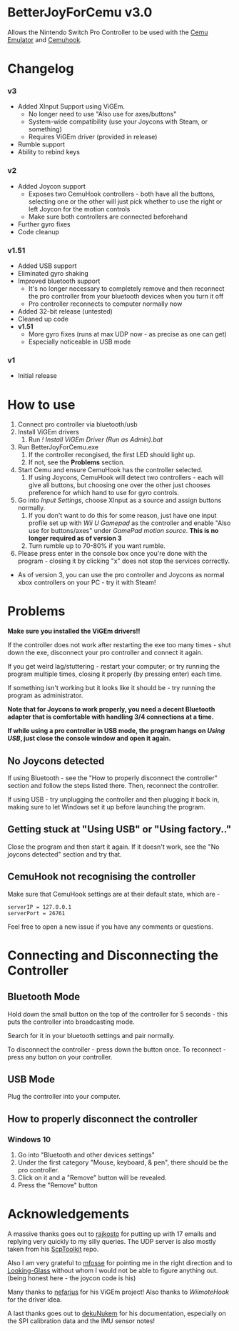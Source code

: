 # BetterJoyForCemu v3.0
Allows the Nintendo Switch Pro Controller to be used with the [Cemu Emulator](http://cemu.info/) and [Cemuhook](https://sshnuke.net/cemuhook/).

# Changelog
### v3
* Added XInput Support using ViGEm.
   * No longer need to use "Also use for axes/buttons"
   * System-wide compatibility (use your Joycons with Steam, or something)
   * Requires ViGEm driver (provided in release)
* Rumble support
* Ability to rebind keys

### v2
* Added Joycon support
   * Exposes two CemuHook controllers - both have all the buttons, selecting one or the other will just pick whether to use the right or left Joycon for the motion controls
   * Make sure both controllers are connected beforehand
* Further gyro fixes
* Code cleanup

### v1.51
* Added USB support
* Eliminated gyro shaking
* Improved bluetooth support
    * It's no longer necessary to completely remove and then reconnect the pro controller from your bluetooth devices when you turn it off
    * Pro controller reconnects to computer normally now
* Added 32-bit release (untested)
* Cleaned up code
* __v1.51__
   * More gyro fixes (runs at max UDP now - as precise as one can get)
   * Especially noticeable in USB mode
### v1
* Initial release

# How to use
1. Connect pro controller via bluetooth/usb
1. Install ViGEm drivers
    1. Run *! Install ViGEm Driver (Run as Admin).bat*
1. Run BetterJoyForCemu.exe
    1. If the controller recongised, the first LED should light up.
    1. If not, see the __Problems__ section.
1. Start Cemu and ensure CemuHook has the controller selected.
    1. If using Joycons, CemuHook will detect two controllers - each will give all buttons, but choosing one over the other just chooses preference for which hand to use for gyro controls.
1. Go into *Input Settings*, choose XInput as a source and assign buttons normally.
    1. If you don't want to do this for some reason, just have one input profile set up with *Wii U Gamepad* as the controller and enable "Also use for buttons/axes" under *GamePad motion source*. **This is no longer required as of version 3**
    1. Turn rumble up to 70-80% if you want rumble.
1. Please press enter in the console box once you're done with the program - closing it by clicking "x" does not stop the services correctly.

* As of version 3, you can use the pro controller and Joycons as normal xbox controllers on your PC - try it with Steam!

# Problems
__Make sure you installed the ViGEm drivers!!__

If the controller does not work after restarting the exe too many times - shut down the exe, disconnect your pro controller and connect it again.

If you get weird lag/stuttering - restart your computer; or try running the program multiple times, closing it properly (by pressing enter) each time.

If something isn't working but it looks like it should be - try running the program as administrator.

__Note that for Joycons to work properly, you need a decent Bluetooth adapter that is comfortable with handling 3/4 connections at a time.__

__If while using a pro controller in USB mode, the program hangs on *Using USB*, just close the console window and open it again.__

## No Joycons detected
If using Bluetooth - see the "How to properly disconnect the controller" section and follow the steps listed there. Then, reconnect the controller.

If using USB - try unplugging the controller and then plugging it back in, making sure to let Windows set it up before launching the program.

## Getting stuck at "Using USB" or "Using factory.."
Close the program and then start it again. If it doesn't work, see the "No joycons detected" section and try that.

## CemuHook not recognising the controller
Make sure that CemuHook settings are at their default state, which are -

```
serverIP = 127.0.0.1
serverPort = 26761
```

Feel free to open a new issue if you have any comments or questions.

# Connecting and Disconnecting the Controller
## Bluetooth Mode
Hold down the small button on the top of the controller for 5 seconds - this puts the controller into broadcasting mode.

Search for it in your bluetooth settings and pair normally.

To disconnect the controller - press down the button once. To reconnect - press any button on your controller.

## USB Mode
Plug the controller into your computer.

## How to properly disconnect the controller
### Windows 10
1. Go into "Bluetooth and other devices settings"
1. Under the first category "Mouse, keyboard, & pen", there should be the pro controller.
1. Click on it and a "Remove" button will be revealed.
1. Press the "Remove" button

# Acknowledgements
A massive thanks goes out to [rajkosto](https://github.com/rajkosto/) for putting up with 17 emails and replying very quickly to my silly queries. The UDP server is also mostly taken from his [ScpToolkit](https://github.com/rajkosto/ScpToolkit) repo.

Also I am very grateful to [mfosse](https://github.com/mfosse/JoyCon-Driver) for pointing me in the right direction and to [Looking-Glass](https://github.com/Looking-Glass/JoyconLib) without whom I would not be able to figure anything out. (being honest here - the joycon code is his)

Many thanks to [nefarius](https://github.com/nefarius/ViGEm) for his ViGEm project! Also thanks to *WiimoteHook* for the driver idea.

A last thanks goes out to [dekuNukem](https://github.com/dekuNukem/Nintendo_Switch_Reverse_Engineering) for his documentation, especially on the SPI calibration data and the IMU sensor notes!
